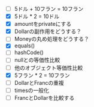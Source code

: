 - [ ] 5ドル + 10フラン = 10フラン
- [x] 5ドル * 2 = 10ドル
- [x] amountをprivateにする
- [x] Dollarの副作用をどうする？
- [ ] Moneyの丸め処理をどうする？
- [x] equals()
- [ ] hashCode()
- [ ] nullとの等価性比較
- [ ] 他のオブジェクト等価性比較
- [x] 5フラン * 2 = 10フラン
- [ ] DollarとFrancの重複
- [ ] timesの一般化
- [ ] FrancとDollarを比較する